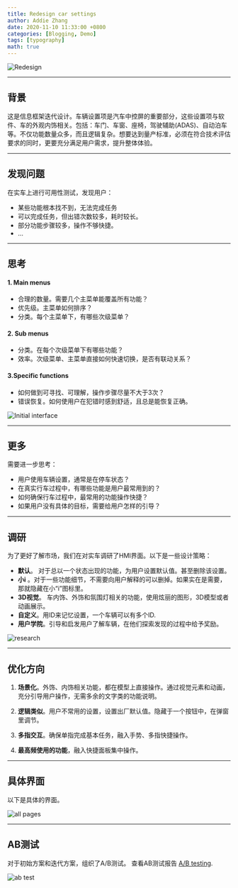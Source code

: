 ```yaml
---
title: Redesign car settings
author: Addie Zhang
date: 2020-11-10 11:33:00 +0800
categories: [Blogging, Demo]
tags: [typography]
math: true
---
```

![Redesign](/assets/img/sample/01_redesign/0_redesign.png)

---

## 背景

这是信息框架迭代设计。车辆设置项是汽车中控屏的重要部分，这些设置项与软件、车的外观内饰相关。包括：车门、车窗、座椅，驾驶辅助(ADAS)、自动泊车等。不仅功能数量众多，而且逻辑复杂。想要达到量产标准，必须在符合技术评估要求的同时，更要充分满足用户需求，提升整体体验。

---

## 发现问题

在实车上进行可用性测试，发现用户：
- 某些功能根本找不到，无法完成任务
- 可以完成任务，但出错次数较多，耗时较长。
- 部分功能步骤较多，操作不够快捷。
- ...


---

## 思考

#### 1. Main menus 
 - 合理的数量。需要几个主菜单能覆盖所有功能？ 
 - 优先级。主菜单如何排序？
 - 分类。每个主菜单下，有哪些次级菜单？

#### 2. Sub menus

   - 分类。在每个次级菜单下有哪些功能？
   - 效率。次级菜单、主菜单直接如何快速切换，是否有联动关系？

#### 3.Specific functions 
- 如何做到可寻找、可理解，操作步骤尽量不大于3次？
- 错误恢复。如何使用户在犯错时感到舒适，且总是能恢复正确。

![Initial interface](/assets/img/sample/01_redesign/1_initial_interface.png)

---


## 更多

需要进一步思考：
- 用户使用车辆设置，通常是在停车状态？
- 在真实行车过程中，有哪些功能是用户最常用到的？
- 如何确保行车过程中，最常用的功能操作快捷？
- 如果用户没有具体的目标，需要给用户怎样的引导？

---


## 调研

为了更好了解市场，我们在对实车调研了HMI界面。以下是一些设计策略：

- **默认**。 对于总以一个状态出现的功能，为用户设置默认值。甚至删除该设置。
- **小i** 。对于一些功能细节，不需要向用户解释的可以删掉。如果实在是需要，那就隐藏在小“i”图标里。
- **3D视觉**。 车内饰、外饰和氛围灯相关的功能，使用炫丽的图形，3D模型或者动画展示。
- **自定义**。用ID来记忆设置，一个车辆可以有多个ID.
- **用户学院**。引导和启发用户了解车辆，在他们探索发现的过程中给予奖励。

 ![research](/assets/img/sample/01_redesign/2_research.png)

---


## 优化方向
 
1. **场景化**。外饰、内饰相关功能，都在模型上直接操作。通过视觉元素和动画，充分引导用户操作，无需多余的文字类的功能说明。

2. **逻辑类似**。用户不常用的设置，设置出厂默认值。隐藏于一个按钮中，在弹窗里调节。

3. **多指交互**。确保单指完成基本任务，融入手势、多指快捷操作。

4. **最高频使用的功能**，融入快捷面板集中操作。

---

## 具体界面
以下是具体的界面。

![all pages ](/assets/img/sample/01_redesign/5_all_pages.png)

---


## AB测试
对于初始方案和迭代方案，组织了A/B测试。
查看AB测试报告 [A/B testing](https://www.xxx.com).

![ab test ](/assets/img/sample/01_redesign/4_ab_test.png)
